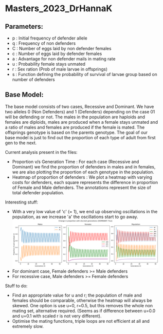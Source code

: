 # Masters_2023_DrHannaK
## Parameters:
 - p : Initial frequency of defender allele
 - q : Frequency of non defenders
 - C : Number of eggs laid by non defender females
 - c : Number of eggs laid by defender females
 - a : Advantage for non defender mails in mating rate
 - u : Probability female stays unmated
 - r : Sex ration (Prob of male larvae in offsprings)
 - s : Function defining the probability of survival of larvae group based on number of defenders

## Base Model:
The base model consists of two cases, Recessive and Dominant.
We have two alleles 0 (Non Defenders) and 1 (Defenders) depending on the case 01 will be defending or not.
The males in the population are haploids and females are diploids, males are produced when a female stays unmated and a ratio of males and females are produced if the female is mated. The offsprings genotype is based on the parents genotype.
The goal of our base model is just to find out the proportion of each type of adult from first gen to the next.

Current analysis present in the files:
 - Proportion v/s Generation Time : For each case (Recessive and Dominant) we find the proportion of defenders in males and in females, we are also plotting the proportion of each genotype in the population.
 - Heatmap of proportion of defenders : We plot a heatmap with varying costs for defenders, each square represents the difference in proportion of Female and Male defenders. The annotations represent the size of total defender population.

Interesting stuff:
 - With a very low value of 'c' (= 1), we end up observing oscillations in the population, as we increase 'a' the oscillations start to go away.
 ![Oscillation GenPlot with c = 1 and a = 2](https://github.com/AbhayGupta115/Masters_2023_DrHannaK/blob/c14976c683fc1f6b573fcde909ccf664c4363840/outputs/GenPlot_c1_a2.png)
 - For dominant case, Female defenders >= Male defenders
 - For recessive case, Male defenders >= Female defenders

Stuff to do:
 - Find an appropriate value for u and r; the population of male and females should be comparable, otherwise the heatmap will always be skewed. One option is use u=0, r=0.5, but this removes the whole non mating set, alternative required. (Seems as if difference between u=0.0 and u=0.1 with scaled r is not very different).
 - Optimise the mating functions, triple loops are not efficient at all and extremely slow.

